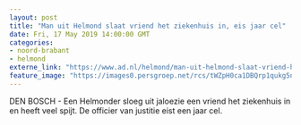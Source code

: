 ```yaml
---
layout: post
title: "Man uit Helmond slaat vriend het ziekenhuis in, eis jaar cel"
date: Fri, 17 May 2019 14:00:00 GMT
categories: 
- noord-brabant 
- helmond 
externe_link: "https://www.ad.nl/helmond/man-uit-helmond-slaat-vriend-het-ziekenhuis-in-eis-jaar-cel~a9960464/"
feature_image: "https://images0.persgroep.net/rcs/tWZpH0ca1DBQrp1qukg5nG0T4C8/diocontent/144760335/_fitwidth/400/?appId=21791a8992982cd8da851550a453bd7f&quality=0.7"
---
```


DEN BOSCH - Een Helmonder sloeg uit jaloezie een vriend het ziekenhuis in en heeft veel spijt. De officier van justitie eist een jaar cel.
